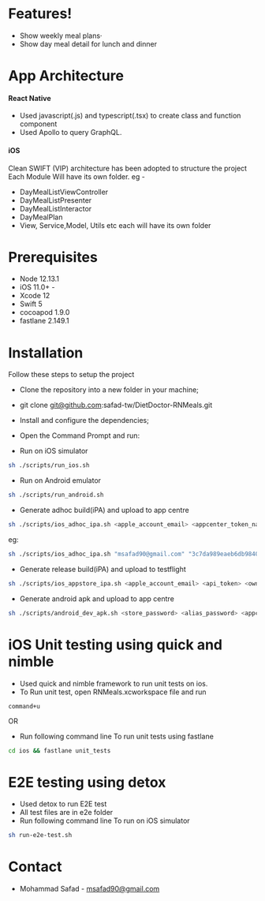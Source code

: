# Features!
  - Show weekly meal plans· 
  - Show day meal detail for lunch and dinner
 
# App Architecture

#### React Native
 - Used javascript(.js) and typescript(.tsx) to create class and function       component
 - Used Apollo to query GraphQL.
 
#### iOS
Clean SWIFT (VIP) architecture has been adopted to structure the project
Each Module Will have its own folder. eg - 
 - DayMealListViewController 
 - DayMealListPresenter 
 - DayMealListInteractor 
 - DayMealPlan 
 - View, Service,Model, Utils etc each will have its own folder 
 
# Prerequisites

- Node 12.13.1
- iOS 11.0+  -
- Xcode 12
- Swift 5 
- cocoapod 1.9.0
- fastlane 2.149.1

# Installation
Follow these steps to setup the project 
- Clone the repository into a new folder in your machine; 
- git clone git@github.com:safad-tw/DietDoctor-RNMeals.git
- Install and configure the dependencies; 
- Open the Command Prompt and run: 

- Run on iOS simulator
```sh
sh ./scripts/run_ios.sh
 ```
 - Run on Android emulator
```sh
sh ./scripts/run_android.sh
 ```
 - Generate adhoc build(iPA) and upload to app centre
```sh
sh ./scripts/ios_adhoc_ipa.sh <apple_account_email> <appcenter_token_name> <appcenter_team_name> <appcenter_app_name>
 ```
 eg: 
 ```sh
 sh ./scripts/ios_adhoc_ipa.sh "msafad90@gmail.com" "3c7da989eaeb6db984081f0753a11667f0d383d7" "Diet-doctor" "Diet-doctor-Dev"
  ```
  - Generate release build(iPA) and upload to testflight
```sh
sh ./scripts/ios_appstore_ipa.sh <apple_account_email> <api_token> <owner_name> <app_name>
 ```
 
 - Generate android apk and upload to app centre
```sh
sh ./scripts/android_dev_apk.sh <store_password> <alias_password> <appcenter_api_token> <appcenter_team_name> <appcenter_app_name>
 ```
 
 # iOS Unit testing using quick and nimble
  - Used quick and nimble framework to run unit tests on ios.
  - To Run unit test, open RNMeals.xcworkspace file and run 
  ```
 command+u
 ```
  OR
  - Run following command line To run unit tests using fastlane
 ```sh
 cd ios && fastlane unit_tests
  ```
 
 # E2E testing using detox
 - Used detox to run E2E test
 - All test files are in e2e folder
 - Run following command line To run on iOS simulator
```sh
sh run-e2e-test.sh
 ```

# Contact
 - Mohammad Safad - msafad90@gmail.com




